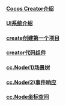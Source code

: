 #### [Cocos Creator介绍](/constractor/constractor.md)

#### [UI系统介绍](/ui/ui.md)

#### [create创建第一个项目](/first/first.md)

#### [creator代码组件](/componet/componet.md)

#### [cc.Node(1)场景树](/nodeTree/nodeTree.md)

#### [cc.Node(2)事件响应](/event/event.md)

#### [cc.Node坐标空间](/position/position.md)
